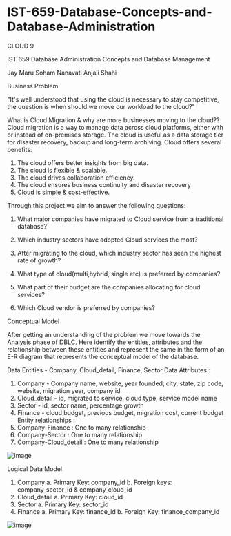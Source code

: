 # IST-659-Database-Concepts-and-Database-Administration

CLOUD 9 

 
IST 659 Database Administration Concepts and Database Management
 
Jay Maru
Soham Nanavati
Anjali Shahi
 

Business Problem
 
 
"It's well understood that using the cloud is necessary to stay competitive, the question is when should we move our workload to the cloud?" 

What is Cloud Migration & why are more businesses moving to the cloud??
Cloud migration is a way to manage data across cloud platforms, either with or instead of on-premises storage. The cloud is useful as a data storage tier for disaster recovery, backup and long-term archiving. Cloud offers several benefits:

1. The cloud offers better insights from big data.
2. The cloud is flexible & scalable.
3. The cloud drives collaboration efficiency.
4. The cloud ensures business continuity and disaster recovery
5. Cloud is simple & cost-effective.

Through this project we aim to answer the following questions:

1. What major companies have migrated to Cloud service from a traditional database?

2. Which industry sectors have adopted Cloud services the most?

3. After migrating to the cloud, which industry sector has seen the highest rate of growth?

4. What type of cloud(multi,hybrid, single etc) is preferred by companies?

5. What part of their budget are the companies allocating for cloud services?

6. Which Cloud vendor is preferred by companies? 
 

Conceptual Model
 
 
After getting an understanding of the problem we move towards the Analysis phase of DBLC. Here identify the entities, attributes and the relationship between these entities and represent the same in the form of an E-R diagram that represents the conceptual model of the database.

Data Entities -  Company, Cloud_detail, Finance, Sector
Data Attributes :
1.	Company - Company name, website, year founded, city, state, zip code, website, migration year, company id 
2.	Cloud_detail - id, migrated to service, cloud type, service model name
3.	Sector - id, sector name, percentage growth
4.	Finance - cloud budget, previous budget, migration cost, current budget
Entity relationships :
1.	Company-Finance  : One to many relationship
2.	Company-Sector : One to many relationship
3.	Company-Cloud_detail : One to many relationship


![image](https://user-images.githubusercontent.com/37181092/196719211-4315a72b-d033-4046-9e97-8ccafaeeaeb6.png)


Logical Data Model
 

1.	Company
  a.	Primary Key: company_id
  b.	Foreign keys: company_sector_id & company_cloud_id
2.	Cloud_detail
  a.	Primary Key: cloud_id
3.	Sector
  a.	Primary Key: sector_id
4.	Finance
  a.	Primary Key: finance_id
  b.	Foreign Key: finance_company_id  
  
![image](https://user-images.githubusercontent.com/37181092/196719324-068e0396-9c43-496a-bab9-8a9191c0fecf.png)



 
